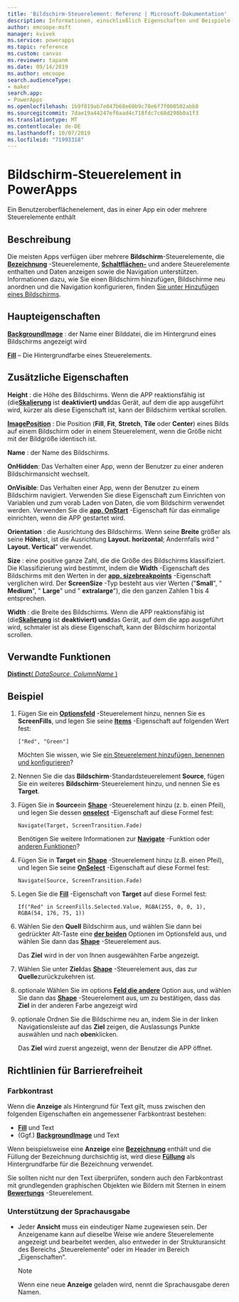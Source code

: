 ```yaml
---
title: 'Bildschirm-Steuerelement: Referenz | Microsoft-Dokumentation'
description: Informationen, einschließlich Eigenschaften und Beispiele, zum Bildschirm-Steuerelement
author: emcoope-msft
manager: kvivek
ms.service: powerapps
ms.topic: reference
ms.custom: canvas
ms.reviewer: tapanm
ms.date: 09/14/2019
ms.author: emcoope
search.audienceType:
- maker
search.app:
- PowerApps
ms.openlocfilehash: 1b9f819ab7e047b68e60b9c78e6f7f000502abb8
ms.sourcegitcommit: 7dae19a44247ef6aad4c718fdc7c68d298b0a1f3
ms.translationtype: MT
ms.contentlocale: de-DE
ms.lasthandoff: 10/07/2019
ms.locfileid: "71993318"
---
```

# <a name="screen-control-in-powerapps"></a>Bildschirm-Steuerelement in PowerApps

Ein Benutzeroberflächenelement, das in einer App ein oder mehrere Steuerelemente enthält

## <a name="description"></a>Beschreibung

Die meisten Apps verfügen über mehrere **Bildschirm**-Steuerelemente, die **[Bezeichnung](control-text-box.md)** -Steuerelemente, **[Schaltflächen-](control-button.md)** und andere Steuerelemente enthalten und Daten anzeigen sowie die Navigation unterstützen. Informationen dazu, wie Sie einen Bildschirm hinzufügen, Bildschirme neu anordnen und die Navigation konfigurieren, finden [Sie unter Hinzufügen eines Bildschirms](../add-screen-context-variables.md).

## <a name="key-properties"></a>Haupteigenschaften

**[BackgroundImage](properties-visual.md)** : der Name einer Bilddatei, die im Hintergrund eines Bildschirms angezeigt wird

**[Fill](properties-color-border.md)** – Die Hintergrundfarbe eines Steuerelements.

## <a name="additional-properties"></a>Zusätzliche Eigenschaften

**Height** : die Höhe des Bildschirms. Wenn die APP reaktionsfähig ist (die[**Skalierung**](../set-aspect-ratio-portrait-landscape.md#change-screen-size-and-orientation) ist **deaktiviert) und**das Gerät, auf dem die app ausgeführt wird, kürzer als diese Eigenschaft ist, kann der Bildschirm vertikal scrollen.

**[ImagePosition](properties-visual.md)** : Die Position (**Fill**, **Fit**, **Stretch**, **Tile** oder **Center**) eines Bilds auf einem Bildschirm oder in einem Steuerelement, wenn die Größe nicht mit der Bildgröße identisch ist.

**Name** : der Name des Bildschirms.

**OnHidden**: Das Verhalten einer App, wenn der Benutzer zu einer anderen Bildschirmansicht wechselt.

**OnVisible**: Das Verhalten einer App, wenn der Benutzer zu einem Bildschirm navigiert.  Verwenden Sie diese Eigenschaft zum Einrichten von Variablen und zum vorab Laden von Daten, die vom Bildschirm verwendet werden.  Verwenden Sie die [**app. OnStart**](../functions/object-app.md#onstart-property) -Eigenschaft für das einmalige einrichten, wenn die APP gestartet wird.

**Orientation** : die Ausrichtung des Bildschirms. Wenn seine **Breite** größer als seine **Höhe**ist, ist die Ausrichtung **Layout. horizontal**; Andernfalls wird " **Layout. Vertical**" verwendet.

**Size** : eine positive ganze Zahl, die die Größe des Bildschirms klassifiziert. Die Klassifizierung wird bestimmt, indem die **Width** -Eigenschaft des Bildschirms mit den Werten in der [**app. sizebreakpoints**](../functions/signals.md) -Eigenschaft verglichen wird. Der **ScreenSize** -Typ besteht aus vier Werten ("**Small**", " **Medium**", " **Large**" und " **extralarge**"), die den ganzen Zahlen 1 bis 4 entsprechen.

**Width** : die Breite des Bildschirms. Wenn die APP reaktionsfähig ist (die[**Skalierung**](../set-aspect-ratio-portrait-landscape.md#change-screen-size-and-orientation) ist **deaktiviert) und**das Gerät, auf dem die app ausgeführt wird, schmaler ist als diese Eigenschaft, kann der Bildschirm horizontal scrollen.

## <a name="related-functions"></a>Verwandte Funktionen

[**Distinct**( *DataSource*, *ColumnName* )](../functions/function-distinct.md)

## <a name="example"></a>Beispiel

1. Fügen Sie ein **[Optionsfeld](control-radio.md)** -Steuerelement hinzu, nennen Sie es **ScreenFills**, und legen Sie seine **[Items](properties-core.md)** -Eigenschaft auf folgenden Wert fest:

    `["Red", "Green"]`

    Möchten Sie wissen, wie Sie [ein Steuerelement hinzufügen, benennen und konfigurieren](../add-configure-controls.md)?

1. Nennen Sie die das **Bildschirm**-Standardsteuerelement **Source**, fügen Sie ein weiteres **Bildschirm**-Steuerelement hinzu, und nennen Sie es **Target**.

1. Fügen Sie in **Source**ein **[Shape](control-shapes-icons.md)** -Steuerelement hinzu (z. b. einen Pfeil), und legen Sie dessen **[onselect](properties-core.md)** -Eigenschaft auf diese Formel fest:

    `Navigate(Target, ScreenTransition.Fade)`

    Benötigen Sie weitere Informationen zur **[Navigate](../functions/function-navigate.md)** -Funktion oder [anderen Funktionen](../formula-reference.md)?

1. Fügen Sie in **Target** ein **[Shape](control-shapes-icons.md)** -Steuerelement hinzu (z.B. einen Pfeil), und legen Sie seine **[OnSelect](properties-core.md)** -Eigenschaft auf diese Formel fest:

    `Navigate(Source, ScreenTransition.Fade)`

1. Legen Sie die **[Fill](properties-color-border.md)** -Eigenschaft von **Target** auf diese Formel fest:

    `If("Red" in ScreenFills.Selected.Value, RGBA(255, 0, 0, 1), RGBA(54, 176, 75, 1))`

1. Wählen Sie den **Quell** Bildschirm aus, und wählen Sie dann bei gedrückter Alt-Taste eine **[der beiden](control-radio.md)** Optionen im Optionsfeld aus, und wählen Sie dann das **[Shape](control-shapes-icons.md)** -Steuerelement aus.

    Das **Ziel** wird in der von Ihnen ausgewählten Farbe angezeigt.

1. Wählen Sie unter **Ziel**das **[Shape](control-shapes-icons.md)** -Steuerelement aus, das zur **Quelle**zurückzukehren ist.

1. optionale Wählen Sie im options **[Feld die andere](control-radio.md)** Option aus, und wählen Sie dann das **[Shape](control-shapes-icons.md)** -Steuerelement aus, um zu bestätigen, dass das **Ziel** in der anderen Farbe angezeigt wird

1. optionale Ordnen Sie die Bildschirme neu an, indem Sie in der linken Navigationsleiste auf das **Ziel** zeigen, die Auslassungs Punkte auswählen und nach **oben**klicken.

    Das **Ziel** wird zuerst angezeigt, wenn der Benutzer die APP öffnet.

## <a name="accessibility-guidelines"></a>Richtlinien für Barrierefreiheit

### <a name="color-contrast"></a>Farbkontrast

Wenn die **Anzeige** als Hintergrund für Text gilt, muss zwischen den folgenden Eigenschaften ein angemessener Farbkontrast bestehen:

- **[Fill](properties-color-border.md)** und Text
- (Ggf.) **[BackgroundImage](properties-visual.md)** und Text

Wenn beispielsweise eine **Anzeige** eine **[Bezeichnung](control-text-box.md)** enthält und die Füllung der Bezeichnung durchsichtig ist, wird diese **[Füllung](properties-color-border.md)** als Hintergrundfarbe für die Bezeichnung verwendet.

Sie sollten nicht nur den Text überprüfen, sondern auch den Farbkontrast mit grundlegenden graphischen Objekten wie Bildern mit Sternen in einem **[Bewertungs](control-rating.md)** -Steuerelement.

### <a name="screen-reader-support"></a>Unterstützung der Sprachausgabe

- Jeder **Ansicht** muss ein eindeutiger Name zugewiesen sein. Der Anzeigename kann auf dieselbe Weise wie andere Steuerelemente angezeigt und bearbeitet werden, also entweder in der Strukturansicht des Bereichs „Steuerelemente“ oder im Header im Bereich „Eigenschaften“.

    > [!NOTE]
  > Wenn eine neue **Anzeige** geladen wird, nennt die Sprachausgabe deren Namen.
